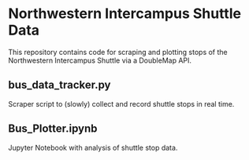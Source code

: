 # Northwestern Intercampus Shuttle Data

This repository contains code for scraping and plotting stops of the Northwestern Intercampus Shuttle via a DoubleMap API.

## bus_data_tracker.py
Scraper script to (slowly) collect and record shuttle stops in real time.

## Bus_Plotter.ipynb
Jupyter Notebook with analysis of shuttle stop data.
